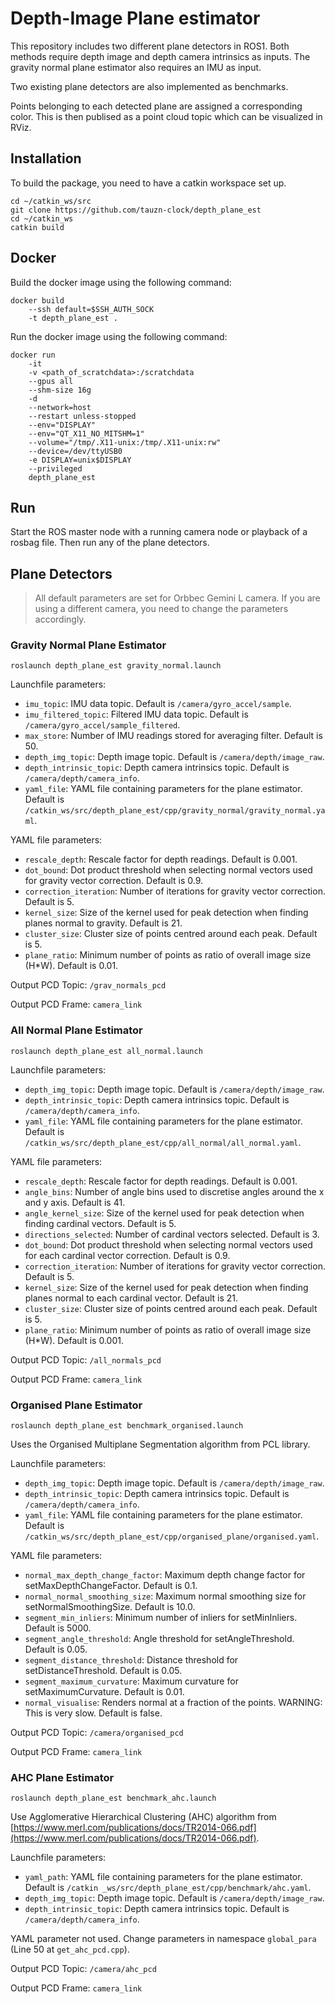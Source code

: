# Depth-Image Plane estimator

This repository includes two different plane detectors in ROS1. Both methods require depth image and depth camera intrinsics as inputs. The gravity normal plane estimator also requires an IMU as input. 

Two existing plane detectors are also implemented as benchmarks.

Points belonging to each detected plane are assigned a corresponding color. This is then publised as a point cloud topic which can be visualized in RViz.

## Installation
To build the package, you need to have a catkin workspace set up.
```
cd ~/catkin_ws/src
git clone https://github.com/tauzn-clock/depth_plane_est
cd ~/catkin_ws
catkin build
```

## Docker

Build the docker image using the following command:

```
docker build 
    --ssh default=$SSH_AUTH_SOCK 
    -t depth_plane_est .
```

Run the docker image using the following command:

```
docker run  
    -it 
    -v <path_of_scratchdata>:/scratchdata 
    --gpus all 
    --shm-size 16g  
    -d  
    --network=host  
    --restart unless-stopped  
    --env="DISPLAY"  
    --env="QT_X11_NO_MITSHM=1"  
    --volume="/tmp/.X11-unix:/tmp/.X11-unix:rw"   
    --device=/dev/ttyUSB0  
    -e DISPLAY=unix$DISPLAY  
    --privileged 
    depth_plane_est
```

## Run

Start the ROS master node with a running camera node or playback of a rosbag file. Then run any of the plane detectors.

## Plane Detectors
> All default parameters are set for Orbbec Gemini L camera. If you are using a different camera, you need to change the parameters accordingly.
### Gravity Normal Plane Estimator

```
roslaunch depth_plane_est gravity_normal.launch
```

Launchfile parameters:
- `imu_topic`: IMU data topic. Default is `/camera/gyro_accel/sample`.
- `imu_filtered_topic`: Filtered IMU data topic. Default is `/camera/gyro_accel/sample_filtered`.
- `max_store`: Number of IMU readings stored for averaging filter. Default is 50.
- `depth_img_topic`: Depth image topic. Default is `/camera/depth/image_raw`.
- `depth_intrinsic_topic`: Depth camera intrinsics topic. Default is `/camera/depth/camera_info`.
- `yaml_file`: YAML file containing parameters for the plane estimator. Default is `/catkin_ws/src/depth_plane_est/cpp/gravity_normal/gravity_normal.yaml`.

YAML file parameters:
- `rescale_depth`: Rescale factor for depth readings. Default is 0.001.
- `dot_bound`: Dot product threshold when selecting normal vectors used for gravity vector correction. Default is 0.9.
- `correction_iteration`: Number of iterations for gravity vector correction. Default is 5.
- `kernel_size`: Size of the kernel used for peak detection when finding planes normal to gravity. Default is 21.
- `cluster_size`: Cluster size of points centred around each peak. Default is 5.
- `plane_ratio`: Minimum number of points as ratio of overall image size (H*W). Default is 0.01.

Output PCD Topic: `/grav_normals_pcd`

Output PCD Frame: `camera_link`

### All Normal Plane Estimator

```
roslaunch depth_plane_est all_normal.launch
```

Launchfile parameters:
- `depth_img_topic`: Depth image topic. Default is `/camera/depth/image_raw`.
- `depth_intrinsic_topic`: Depth camera intrinsics topic. Default is `/camera/depth/camera_info`.
- `yaml_file`: YAML file containing parameters for the plane estimator. Default is `/catkin_ws/src/depth_plane_est/cpp/all_normal/all_normal.yaml`.

YAML file parameters:
- `rescale_depth`: Rescale factor for depth readings. Default is 0.001.
- `angle_bins`: Number of angle bins used to discretise angles around the x and y axis. Default is 41.
- `angle_kernel_size`: Size of the kernel used for peak detection when finding cardinal vectors. Default is 5.
- `directions_selected`: Number of cardinal vectors selected. Default is 3.
- `dot_bound`: Dot product threshold when selecting normal vectors used for each cardinal vector correction. Default is 0.9.
- `correction_iteration`: Number of iterations for gravity vector correction. Default is 5.
- `kernel_size`: Size of the kernel used for peak detection when finding planes normal to each cardinal vector. Default is 21.
- `cluster_size`: Cluster size of points centred around each peak. Default is 5.
- `plane_ratio`: Minimum number of points as ratio of overall image size (H*W). Default is 0.001.

Output PCD Topic: `/all_normals_pcd`

Output PCD Frame: `camera_link`

### Organised Plane Estimator

```
roslaunch depth_plane_est benchmark_organised.launch
```

Uses the Organised Multiplane Segmentation algorithm from PCL library.

Launchfile parameters:
- `depth_img_topic`: Depth image topic. Default is `/camera/depth/image_raw`.
- `depth_intrinsic_topic`: Depth camera intrinsics topic. Default is `/camera/depth/camera_info`.
- `yaml_file`: YAML file containing parameters for the plane estimator. Default is `/catkin_ws/src/depth_plane_est/cpp/organised_plane/organised.yaml`.

YAML file parameters:
- `normal_max_depth_change_factor`: Maximum depth change factor for setMaxDepthChangeFactor. Default is 0.1.
- `normal_normal_smoothing_size`: Maximum normal smoothing size for setNormalSmoothingSize. Default is 10.0.
- `segment_min_inliers`: Minimum number of inliers for setMinInliers. Default is 5000.
- `segment_angle_threshold`: Angle threshold for setAngleThreshold. Default is 0.05.
- `segment_distance_threshold`: Distance threshold for setDistanceThreshold. Default is 0.05.
- `segment_maximum_curvature`: Maximum curvature for setMaximumCurvature. Default is 0.01.
- `normal_visualise`: Renders normal at a fraction of the points. WARNING: This is very slow. Default is false.

Output PCD Topic: `/camera/organised_pcd`

Output PCD Frame: `camera_link`

### AHC Plane Estimator

```
roslaunch depth_plane_est benchmark_ahc.launch
```

Use Agglomerative Hierarchical Clustering (AHC) algorithm from [https://www.merl.com/publications/docs/TR2014-066.pdf](https://www.merl.com/publications/docs/TR2014-066.pdf).

Launchfile parameters:
- `yaml_path`: YAML file containing parameters for the plane estimator. Default is `/catkin
_ws/src/depth_plane_est/cpp/benchmark/ahc.yaml`.
- `depth_img_topic`: Depth image topic. Default is `/camera/depth/image_raw`.
- `depth_intrinsic_topic`: Depth camera intrinsics topic. Default is `/camera/depth/camera_info`.

YAML parameter not used. Change parameters in namespace `global_para` (Line 50 at `get_ahc_pcd.cpp`).

Output PCD Topic: `/camera/ahc_pcd`

Output PCD Frame: `camera_link`
